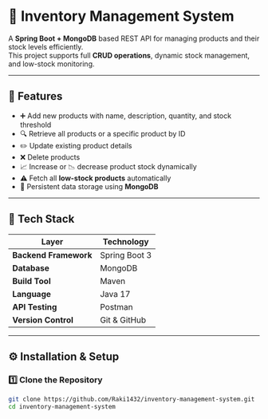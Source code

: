 # 🧾 Inventory Management System

A **Spring Boot + MongoDB** based REST API for managing products and their stock levels efficiently.  
This project supports full **CRUD operations**, dynamic stock management, and low-stock monitoring.

---

## 🚀 Features

- ➕ Add new products with name, description, quantity, and stock threshold  
- 🔍 Retrieve all products or a specific product by ID  
- ✏️ Update existing product details  
- ❌ Delete products  
- 📈 Increase or 📉 decrease product stock dynamically  
- ⚠️ Fetch all **low-stock products** automatically  
- 💾 Persistent data storage using **MongoDB**

---

## 🧰 Tech Stack

| Layer | Technology |
|--------|-------------|
| **Backend Framework** | Spring Boot 3 |
| **Database** | MongoDB |
| **Build Tool** | Maven |
| **Language** | Java 17 |
| **API Testing** | Postman |
| **Version Control** | Git & GitHub |

---

## ⚙️ Installation & Setup

### 1️⃣ Clone the Repository
```bash
git clone https://github.com/Raki1432/inventory-management-system.git
cd inventory-management-system


